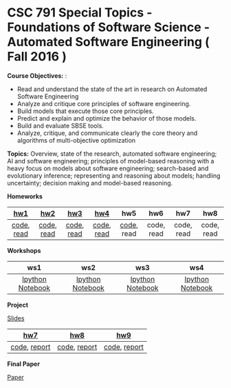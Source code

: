 #  CSC 791 Special Topics - Foundations of Software Science - Automated Software Engineering ( Fall 2016 )

**Course Objectives:** :
+ Read and understand the state of the art in research on Automated Software Engineering
+ Analyze and critique core principles of software engineering.
+ Build models that execute those core principles. 
+ Predict and explain and optimize the behavior of those models.
+ Build and evaluate SBSE tools.
+ Analyze, critique, and communicate clearly the core theory and algorithms of multi-objective optimization

**Topics:** Overview, state of the research, automated software engineering; AI and software engineering; principles of model-based reasoning with a heavy focus on models about software engineering; search-based and evolutionary inference; representing and reasoning about models; handling uncertainty; decision making and model-based reasoning.

**Homeworks**

[hw1](https://github.com/txt/ase16/blob/master/doc/hw1.md)|[hw2](https://github.com/txt/ase16/blob/master/doc/hw2.md)|[hw3](https://github.com/txt/ase16/blob/master/doc/hw3.md)|[hw4](https://github.com/txt/ase16/blob/master/doc/hw4.md)|hw5|hw6| hw7 |hw8
:-:|:-:|:-:|:-:|:-:|:-:|:-:|:-:|
[code](http://tiny.cc/ase16ntadiko-hw1-code), [read](http://tiny.cc/ase16ntadiko-hw1-read)|[code](http://bit.ly/ase16ntadiko-hw2-code), [read](http://tiny.cc/ntadiko-hw2-read)|[code](http://bit.ly/ase16ntadiko-hw3-code), [read](http://bit.ly/ase16ntadiko-hw3-read)|[code](http://bit.ly/ase16ntadiko-hw4-code1), [read](http://bit.ly/ase16ntadiko-hw4-read)|[code](http://bit.ly/ase16ntadiko-hw5-code), read|code, read|code, read|code, read

**Workshops**

ws1|ws2|ws3|ws4
:-:|:-:| :-:|:-:
[Ipython Notebook](http://bit.ly/ase16ntadiko-ws1)|[Ipython Notebook](http://bit.ly/ase16ntadiko-ws2)|[Ipython Notebook](http://bit.ly/ase16ntadiko-ws3)|[Ipython Notebook](http://bit.ly/ase16ntadiko-ws4)

**Project**

[Slides](http://bit.ly/ase16ntadiko-slides)

[hw7](https://github.com/txt/ase16/blob/master/doc/hw789.md#code7-early-termination)|[hw8](https://github.com/txt/ase16/blob/master/doc/hw789.md#code8-implemment-nsga-ii)|[hw9](https://github.com/txt/ase16/blob/master/doc/hw789.md#code9-hyper-parameter-optimization-fun)
:-:|:-:|:-:
[code](http://bit.ly/ase16ntadiko-hw7-code), [report]()|[code](http://bit.ly/ase16ntadiko-hw8-code), [report]()|[code](http://bit.ly/ase16ntadiko-hw9-code), [report]()

**Final Paper**

[Paper]()
